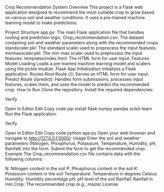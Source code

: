 Crop Recommendation System
Overview
This project is a Flask web application designed to recommend the most suitable crop to grow based on various soil and weather conditions. It uses a pre-trained machine learning model to make predictions.

Project Structure
app.py: The main Flask application file that handles routing and prediction logic.
Crop_recommendation.csv: The dataset containing soil and weather parameters along with the recommended crops.
standscaler.pkl: The standard scaler used to preprocess the input features.
minmaxscaler.pkl: The min-max scaler used to preprocess the input features.
templates/index.html: The HTML form for user input.
Features
Model Loading
Loads a pre-trained machine learning model and scalers using the pickle module.
Flask App Initialization
Initializes a Flask application.
Routes
Root Route (/): Serves an HTML form for user input.
Predict Route (/predict): Handles form submissions, processes input features, scales them, and uses the model to predict the recommended crop.
How to Run
Clone the repository.
Install the required dependencies:

Verify

Open In Editor
Edit
Copy code
pip install flask numpy pandas scikit-learn
Run the Flask application:

Verify

Open In Editor
Edit
Copy code
python app.py
Open your web browser and navigate to http://127.0.0.1:5000/.
Usage
Enter the soil and weather parameters (Nitrogen, Phosphorus, Potassium, Temperature, Humidity, pH, Rainfall) into the form.
Submit the form to get the recommended crop.
Example
The Crop_recommendation.csv file contains data with the following columns:

N: Nitrogen content in the soil
P: Phosphorus content in the soil
K: Potassium content in the soil
Temperature: Temperature in degrees Celsius
Humidity: Humidity percentage
pH: pH level of the soil
Rainfall: Rainfall in mm
Crop: The recommended crop (e.g., maize)
License
